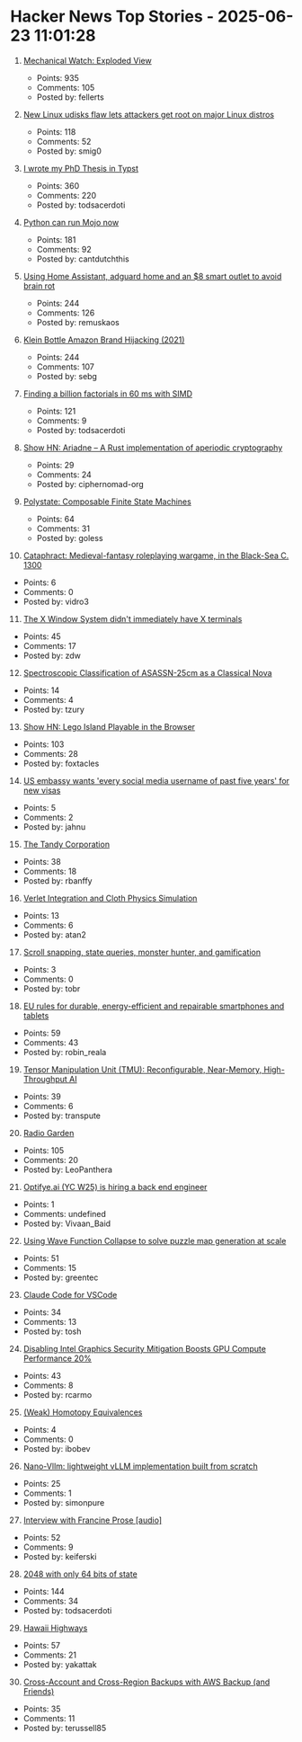 # Hacker News Top Stories - 2025-06-23 11:01:28

1. [Mechanical Watch: Exploded View](https://fellerts.no/projects/epoch.html)
   - Points: 935
   - Comments: 105
   - Posted by: fellerts

2. [New Linux udisks flaw lets attackers get root on major Linux distros](https://www.bleepingcomputer.com/news/linux/new-linux-udisks-flaw-lets-attackers-get-root-on-major-linux-distros/)
   - Points: 118
   - Comments: 52
   - Posted by: smig0

3. [I wrote my PhD Thesis in Typst](https://fransskarman.com/phd_thesis_in_typst.html)
   - Points: 360
   - Comments: 220
   - Posted by: todsacerdoti

4. [Python can run Mojo now](https://koaning.io/posts/giving-mojo-a-spin/)
   - Points: 181
   - Comments: 92
   - Posted by: cantdutchthis

5. [Using Home Assistant, adguard home and an $8 smart outlet to avoid brain rot](https://www.romanklasen.com/blog/beating-brainrot-by-button/)
   - Points: 244
   - Comments: 126
   - Posted by: remuskaos

6. [Klein Bottle Amazon Brand Hijacking (2021)](https://www.kleinbottle.com/Amazon_Brand_Hijacking.html)
   - Points: 244
   - Comments: 107
   - Posted by: sebg

7. [Finding a billion factorials in 60 ms with SIMD](https://codeforces.com/blog/entry/143279)
   - Points: 121
   - Comments: 9
   - Posted by: todsacerdoti

8. [Show HN: Ariadne – A Rust implementation of aperiodic cryptography](https://codeberg.org/CipherNomad/Ariadne)
   - Points: 29
   - Comments: 24
   - Posted by: ciphernomad-org

9. [Polystate: Composable Finite State Machines](https://github.com/sdzx-1/polystate)
   - Points: 64
   - Comments: 31
   - Posted by: goless

10. [Cataphract: Medieval-fantasy roleplaying wargame, in the Black-Sea C. 1300](https://samsorensen.blot.im/cataphracts-design-diary-1)
   - Points: 6
   - Comments: 0
   - Posted by: vidro3

11. [The X Window System didn't immediately have X terminals](https://utcc.utoronto.ca/~cks/space/blog/unix/XTerminalsNotImmediate)
   - Points: 45
   - Comments: 17
   - Posted by: zdw

12. [Spectroscopic Classification of ASASSN-25cm as a Classical Nova](https://www.astronomerstelegram.org/?read=17228)
   - Points: 14
   - Comments: 4
   - Posted by: tzury

13. [Show HN: Lego Island Playable in the Browser](https://isle.pizza)
   - Points: 103
   - Comments: 28
   - Posted by: foxtacles

14. [US embassy wants 'every social media username of past five years' for new visas](https://www.thejournal.ie/us-visa-changes-6740830-Jun2025/)
   - Points: 5
   - Comments: 2
   - Posted by: jahnu

15. [The Tandy Corporation](https://www.abortretry.fail/p/the-tandy-corporation-part-1)
   - Points: 38
   - Comments: 18
   - Posted by: rbanffy

16. [Verlet Integration and Cloth Physics Simulation](https://pikuma.com/blog/verlet-integration-2d-cloth-physics-simulation)
   - Points: 13
   - Comments: 6
   - Posted by: atan2

17. [Scroll snapping, state queries, monster hunter, and gamification](https://utilitybend.com/blog/the-customizable-select-part-four-scroll-snapping-state-queries-monster-hunter-and-gamification)
   - Points: 3
   - Comments: 0
   - Posted by: tobr

18. [EU rules for durable, energy-efficient and repairable smartphones and tablets](https://single-market-economy.ec.europa.eu/news/new-eu-rules-durable-energy-efficient-and-repairable-smartphones-and-tablets-start-applying-2025-06-20_en)
   - Points: 59
   - Comments: 43
   - Posted by: robin_reala

19. [Tensor Manipulation Unit (TMU): Reconfigurable, Near-Memory, High-Throughput AI](https://arxiv.org/abs/2506.14364)
   - Points: 39
   - Comments: 6
   - Posted by: transpute

20. [Radio Garden](https://radio.garden/?2025)
   - Points: 105
   - Comments: 20
   - Posted by: LeoPanthera

21. [Optifye.ai (YC W25) is hiring a back end engineer](undefined)
   - Points: 1
   - Comments: undefined
   - Posted by: Vivaan_Baid

22. [Using Wave Function Collapse to solve puzzle map generation at scale](https://sublevelgames.github.io/blogs/2025-06-22-nurikabe-map-gen-with-wfc/)
   - Points: 51
   - Comments: 15
   - Posted by: greentec

23. [Claude Code for VSCode](https://marketplace.visualstudio.com/items?itemName=anthropic.claude-code)
   - Points: 34
   - Comments: 13
   - Posted by: tosh

24. [Disabling Intel Graphics Security Mitigation Boosts GPU Compute Performance 20%](https://www.phoronix.com/news/Disable-Intel-Gfx-Security-20p)
   - Points: 43
   - Comments: 8
   - Posted by: rcarmo

25. [(Weak) Homotopy Equivalences](https://bartoszmilewski.com/2025/06/20/weak-homotopy-equivalences/)
   - Points: 4
   - Comments: 0
   - Posted by: ibobev

26. [Nano-Vllm: lightweight vLLM implementation built from scratch](https://github.com/GeeeekExplorer/nano-vllm)
   - Points: 25
   - Comments: 1
   - Posted by: simonpure

27. [Interview with Francine Prose [audio]](https://www.laphamsquarterly.org/content/episode-3-francine-prose)
   - Points: 52
   - Comments: 9
   - Posted by: keiferski

28. [2048 with only 64 bits of state](https://github.com/izabera/bitwise-challenge-2048)
   - Points: 144
   - Comments: 34
   - Posted by: todsacerdoti

29. [Hawaii Highways](http://www.hawaiihighways.com/)
   - Points: 57
   - Comments: 21
   - Posted by: yakattak

30. [Cross-Account and Cross-Region Backups with AWS Backup (and Friends)](https://tylerrussell.dev/2025/06/20/cross-account-and-region-backups-with-aws-backup-and-friends/)
   - Points: 35
   - Comments: 11
   - Posted by: terussell85

